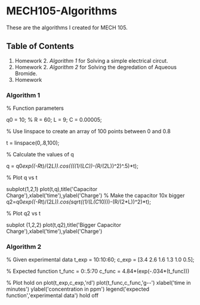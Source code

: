 # MECH105-Algorithms
These are the algorithms I created for MECH 105.
## Table of Contents
1. Homework 2. *Algorithm 1* for Solving a simple electrical circut.
2. Homework 2. *Algorithm 2* for Solving the degredation of Aqueous Bromide.
3. Homework 



### Algorithm 1
% Function parameters

q0 = 10; %
R = 60;
L = 9;
C = 0.00005;

% Use linspace to create an array of 100 points between 0 and 0.8

t = linspace(0,.8,100);

% Calculate the values of q

q = q0*exp((-R*t)/(2*L)).*cos((((1/(L*C))-(R/(2*L))^2)^.5)*t);

% Plot q vs t

subplot(1,2,1)
plot(t,q),title('Capacitor Charge'),xlabel('time'),ylabel('Charge')
% Make the capacitor 10x bigger
q2=q0*exp((-R*t)/(2*L)).*cos(sqrt((1/(L*(C*10)))-(R/(2*L))^2)*t);

% Plot q2 vs t

subplot (1,2,2)
plot(t,q2),title('Bigger Capacitor Charge'),xlabel('time'),ylabel('Charge')
### Algorithm 2
% Given experimental data
t_exp = 10:10:60;
c_exp = [3.4 2.6 1.6 1.3 1.0 0.5];

% Expected function
t_func = 0:.5:70
c_func = 4.84*(exp(-.034*(t_func)))

% Plot
hold on
plot(t_exp,c_exp,'rd')
plot(t_func,c_func,'g--')
xlabel('time in minutes')
ylabel('concentration in ppm')
legend('expected function','experimental data')
hold off
